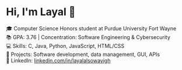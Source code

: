 # Hi, I'm Layal 👋

🎓 Computer Science Honors student at Purdue University Fort Wayne  
📚 GPA: 3.76 | Concentration: Software Engineering & Cybersecurity  
💻 Skills: C, Java, Python, JavaScript, HTML/CSS  
🚀 Projects: Software development, data management, GUI, APIs  
🔗 LinkedIn: [linkedin.com/in/layalalsowayigh](https://www.linkedin.com/in/layalalsowayigh)  
